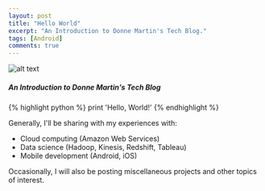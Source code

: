 ```yaml
---
layout: post
title: "Hello World"
excerpt: "An Introduction to Donne Martin's Tech Blog."
tags: [Android]
comments: true
---
```


![alt text](https://raw.githubusercontent.com/donnemartin/donnemartin.github.io/master/images/HelloWordCloud.png)

##### An Introduction to Donne Martin's Tech Blog

{% highlight python %}
print 'Hello, World!'
{% endhighlight %}

Generally, I'll be sharing with my experiences with:

* Cloud computing (Amazon Web Services)
* Data science (Hadoop, Kinesis, Redshift, Tableau)
* Mobile development (Android, iOS)

Occasionally, I will also be posting miscellaneous projects and other topics of interest.

